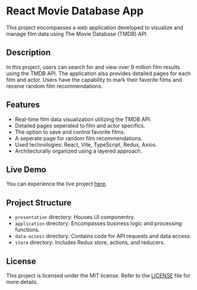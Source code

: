 # React Movie Database App

This project encompasses a web application developed to visualize and manage film data using The Movie Database (TMDB) API.

## Description

In this project, users can search for and view over 9 million film results using the TMDB API. The application also provides detailed pages for each film and actor. Users have the capability to mark their favorite films and receive random film recommendations.

## Features

- Real-time film data visualization utilizing the TMDB API.
- Detailed pages seperated to film and actor specifics.
- The option to save and control favorite films.
- A seperate page for random film recommendations.
- Used technologies: React, Vite, TypeScript, Redux, Axios.
- Architecturally organized using a layered approach.

## Live Demo

You can experience the live project [here](https://aaliboyaci.github.io/react-movie-database/).

## Project Structure

- `presentation` directory: Houses UI componentry.
- `application` directory: Encompasses business logic and processing functions.
- `data-access` directory: Contains code for API requests and data access.
- `store` directory: Includes Redux store, actions, and reducers.

## License

This project is licensed under the MIT license. Refer to the [LICENSE](LICENSE) file for more details.
